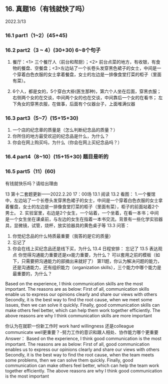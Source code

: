 ## 16.	真题16（有钱就快了吗）
2022.3/13
### 16.1	part1（1~2）(45+45)
### 16.2	part2（3 ~ 4）(30+30) 6~8个句子
1.	餐厅：<1> 三个餐厅人（前台和帮厨）；<2> 前台点菜的地方，有收银，有食物的餐盘、空餐盘；<3>左边站了一个长卷头发穿黑色裙子的女士，中间是一个穿着白色衣服的女士拿着餐盘，女士的左边是一排像食堂打菜的柜子（里面有菜）。
 

2.	6个人，都是女的，5个穿白大褂(医生那种)，第六个人坐在后面，穿黑衣服；
右侧两个女的在交谈，中间两个女的也在交谈，中间靠后一个女的在看书；
左下角女的穿黑衣服，在做事，后面有个仪器台子，上面堆满仪器
 
### 16.3	part3（5~7）(15+15+30)
1. 一个店的纪念章的质量是（怎么判断纪念品的质量？）
2. 你所住的地方最受欢迎的纪念品是什么，为什么？
3. 你会在网上购买吗，为什么（你会在网上买纪念品吗？）
### 16.4	part4（8~10）(15+15+30) 题目是听的
### 16.5	part5（11）(60)
有钱就快乐吗？请给出理由

13	第十二套题更新——2022.2.20 17：00场
13.1	阅读
13.2	看图：
1.一个餐馆中，左边站了一个长卷头发穿黑色裙子的女士，中间是一个穿着白色衣服的女士拿着餐盘，女士的左边是一排像食堂打菜的柜子（里面有菜），柜子的前面站着2个男士。
2. 实验室里，右边是2个女生，一个站着，一个坐着，在看一本书；中间是一个女生坐在课桌前，与左边的女生在指着一本书交流。背景有一些化学实验器具，显微镜，试管，烧杯，放实验器具的黄色桌子等
13.3	问答：
1. 你觉纪念品的什么特质最重要（我答的是它的质量）
2. 忘记了
3. 你会在线上买纪念品还是线下买，为什么
13.4	日程安排：
忘记了
13.5	表达观点
你觉得沟通能力重要还是xx能力重要，为什么？
可以套用之前的模板（如下，只需要把沟通能力的部摘出来就好了）
第11题，你认为解决问题的能力，还是沟通能力，还有组织能力（organization skills），三个能力中哪个能力是最重要的，为什么？

Based on the experience, I think communication skills are the most important. The reasons are as below:
First of all, communication skills enable us to express our opinions clearly and share our views with others
Secondly, it is the best way to find the root cause, when we meet some issues, then we can solve it quickly.
Finally, good communication skills can make others feel better, which can help them work together efficiently.
The above reasons are why I think communication skills are more important


你认为在就职一份新工作时   work hard willingness 还是colleague communicate well更重要？-努力工作的意识和跟人相处、协作能力哪个更重要
Answer：
Based on the experience, I think good communication is the most important. The reasons are as below:
First of all, good communication enables us to express our opinions clearly and share our views with others
Secondly, it is the best way to find the root cause, when the team meets some problems, then we can solve them quickly.
Finally, good communication can make others feel better, which can help the team work together efficiently.
The above reasons are why I think good communication is the most important
